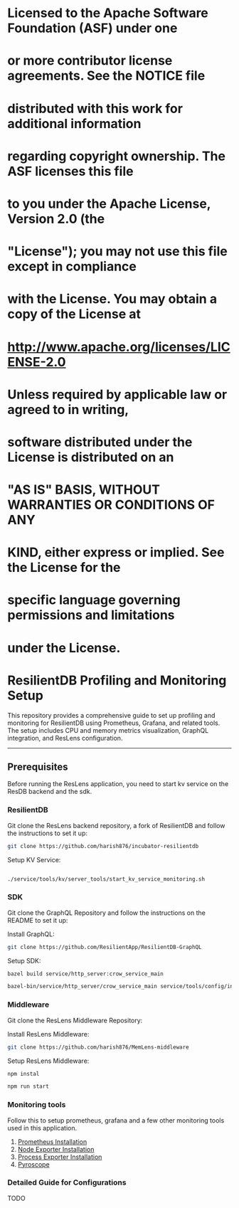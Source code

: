 #
# Licensed to the Apache Software Foundation (ASF) under one
# or more contributor license agreements.  See the NOTICE file
# distributed with this work for additional information
# regarding copyright ownership.  The ASF licenses this file
# to you under the Apache License, Version 2.0 (the
# "License"); you may not use this file except in compliance
# with the License.  You may obtain a copy of the License at
#
#  http://www.apache.org/licenses/LICENSE-2.0
#
# Unless required by applicable law or agreed to in writing,
# software distributed under the License is distributed on an
# "AS IS" BASIS, WITHOUT WARRANTIES OR CONDITIONS OF ANY
# KIND, either express or implied.  See the License for the
# specific language governing permissions and limitations
# under the License.
#

# ResilientDB Profiling and Monitoring Setup

This repository provides a comprehensive guide to set up profiling and monitoring for ResilientDB using Prometheus, Grafana, and related tools. The setup includes CPU and memory metrics visualization, GraphQL integration, and ResLens configuration.

---

## Prerequisites

Before running the ResLens application, you need to start kv service on the ResDB backend and the sdk.

### ResilientDB
Git clone the ResLens backend repository, a fork of ResilientDB and follow the instructions to set it up:
```bash
git clone https://github.com/harish876/incubator-resilientdb
```
Setup KV Service:
```bash

./service/tools/kv/server_tools/start_kv_service_monitoring.sh
```

### SDK
Git clone the GraphQL Repository and follow the instructions on the README to set it up:

Install GraphQL:
```bash
git clone https://github.com/ResilientApp/ResilientDB-GraphQL

```
Setup SDK:
```bash
bazel build service/http_server:crow_service_main

bazel-bin/service/http_server/crow_service_main service/tools/config/interface/client.config service/http_server/server_config.config
```

### Middleware
Git clone the ResLens Middleware Repository:

Install ResLens Middleware:
```bash
git clone https://github.com/harish876/MemLens-middleware
```

Setup ResLens Middleware:
```bash
npm instal

npm run start
```

###  Monitoring tools
Follow this to setup prometheus, grafana and a few other monitoring tools used in this application.
1. [Prometheus Installation](https://medium.com/@abdullah.eid.2604/prometheus-installation-on-linux-ubuntu-c4497e5154f6)
2. [Node Exporter Installation](https://medium.com/@abdullah.eid.2604/node-exporter-installation-on-linux-ubuntu-8203d033f69c)
3. [Process Exporter Installation](https://developer.couchbase.com/tutorial-process-exporter-setup)
4. [Pyroscope](https://dl.pyroscope.io/release/pyroscope-0.37.0-source.tar.gz)

### Detailed Guide for Configurations
TODO
